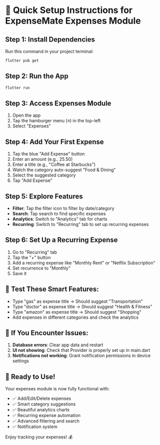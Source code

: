# 🚀 Quick Setup Instructions for ExpenseMate Expenses Module

## Step 1: Install Dependencies
Run this command in your project terminal:
```bash
flutter pub get
```

## Step 2: Run the App
```bash
flutter run
```

## Step 3: Access Expenses Module
1. Open the app
2. Tap the hamburger menu (≡) in the top-left
3. Select "Expenses"

## Step 4: Add Your First Expense
1. Tap the blue "Add Expense" button
2. Enter an amount (e.g., 25.50)
3. Enter a title (e.g., "Coffee at Starbucks")
4. Watch the category auto-suggest "Food & Dining"
5. Select the suggested category
6. Tap "Add Expense"

## Step 5: Explore Features
- **Filter**: Tap the filter icon to filter by date/category
- **Search**: Tap search to find specific expenses
- **Analytics**: Switch to "Analytics" tab for charts
- **Recurring**: Switch to "Recurring" tab to set up recurring expenses

## Step 6: Set Up a Recurring Expense
1. Go to "Recurring" tab
2. Tap the "+" button
3. Add a recurring expense like "Monthly Rent" or "Netflix Subscription"
4. Set recurrence to "Monthly"
5. Save it

## 🎯 Test These Smart Features:
- Type "gas" as expense title → Should suggest "Transportation"
- Type "doctor" as expense title → Should suggest "Health & Fitness"
- Type "amazon" as expense title → Should suggest "Shopping"
- Add expenses in different categories and check the analytics

## 🔧 If You Encounter Issues:
1. **Database errors**: Clear app data and restart
2. **UI not showing**: Check that Provider is properly set up in main.dart
3. **Notifications not working**: Grant notification permissions in device settings

## 📱 Ready to Use!
Your expenses module is now fully functional with:
- ✅ Add/Edit/Delete expenses
- ✅ Smart category suggestions
- ✅ Beautiful analytics charts
- ✅ Recurring expense automation
- ✅ Advanced filtering and search
- ✅ Notification system

Enjoy tracking your expenses! 💰